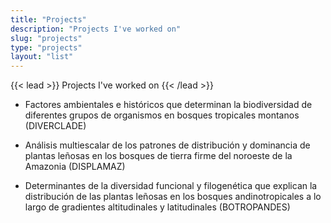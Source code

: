 ```yaml
---
title: "Projects"
description: "Projects I've worked on"
slug: "projects"
type: "projects"
layout: "list"
---
```


{{< lead >}}
Projects I've worked on
{{< /lead >}}

- Factores ambientales e históricos que determinan la biodiversidad de diferentes grupos de organismos en bosques tropicales montanos (DIVERCLADE)

- Análisis multiescalar de los patrones de distribución y dominancia de plantas leñosas en los bosques de tierra firme del noroeste de la Amazonia (DISPLAMAZ)

- Determinantes de la diversidad funcional y filogenética que explican la distribución de las plantas leñosas en los bosques andinotropicales a lo largo de gradientes altitudinales y latitudinales (BOTROPANDES)
